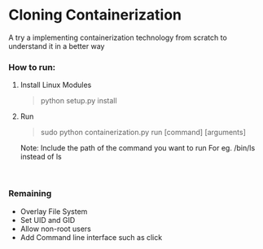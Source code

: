 # Cloning Containerization  

A try a implementing containerization technology from scratch to understand it in a better way


### How to run:

1. Install Linux Modules  
    > python setup.py install

2. Run

    > sudo python containerization.py run [command] [arguments]

    Note: Include the path of the command you want to run
    For eg. /bin/ls instead of ls

<br>

### Remaining  
* Overlay File System
* Set UID and GID
* Allow non-root users
* Add Command line interface such as click